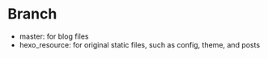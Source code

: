 
# Branch
- master: for blog files
- hexo_resource: for original static files, such as config, theme, and posts
